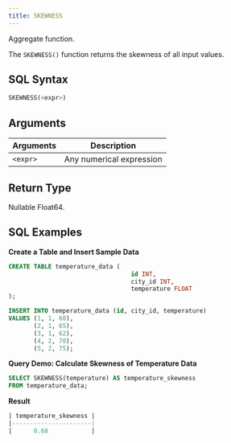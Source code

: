 ```yaml
---
title: SKEWNESS
---
```


Aggregate function.

The `SKEWNESS()` function returns the skewness of all input values.

## SQL Syntax

```sql
SKEWNESS(<expr>)
```

## Arguments

| Arguments | Description                     |
|-----------| -----------                     |
| `<expr>`  | Any numerical expression        |

## Return Type

Nullable Float64.

## SQL Examples

**Create a Table and Insert Sample Data**
```sql
CREATE TABLE temperature_data (
                                  id INT,
                                  city_id INT,
                                  temperature FLOAT
);

INSERT INTO temperature_data (id, city_id, temperature)
VALUES (1, 1, 60),
       (2, 1, 65),
       (3, 1, 62),
       (4, 2, 70),
       (5, 2, 75);
```

**Query Demo: Calculate Skewness of Temperature Data**

```sql
SELECT SKEWNESS(temperature) AS temperature_skewness
FROM temperature_data;
```

**Result**
```sql
| temperature_skewness |
|----------------------|
|      0.68            |
```




